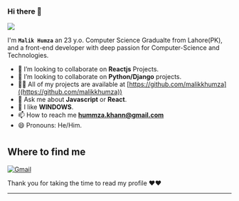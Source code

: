 <!-- TODO: Add class that explains all the tools you use -->

<!-- <a target="blank"><img align="left" src="./assets/patric1.gif" /></a> -->

### Hi there 👋

<p align="left">
 <img src="https://readme-typing-svg.herokuapp.com/?lines=Welcome+to+my+GitHub+Profile!&center=true&width=360&height=30">
</p>

<!-- <a target="blank"><img align="left" src="./assets/profile_pic.gif" /></a> -->


I'm **`Malik Humza`** an 23 y.o. Computer Science Gradualte from Lahore(PK),
and a front-end developer with deep passion for Computer-Science and Technologies.

- 👀 I’m looking to collaborate on **Reactjs** Projects.
- 🐍 I’m looking to collaborate on **Python/Django** projects.
- 👨‍💻 All of my projects are available at [https://github.com/malikkhumza]((https://github.com/malikkhumza))
- 💬 Ask me about **Javascript** or **React**.
- 🐧 I like **WINDOWS**.
- 📫 How to reach me **hummza.khann@gmail.com**
- 😄 Pronouns: He/Him.

#
## Where to find me
[![Gmail](https://img.shields.io/badge/Gmail-D14836?style=for-the-badge&logo=gmail&logoColor=white)](mailto:hummza.khann@gmail.com)


Thank you for taking the time to read my profile ❤❤


------

